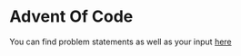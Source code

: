 # Advent Of Code

You can find problem statements as well as your input [here](https://adventofcode.com/2024)
